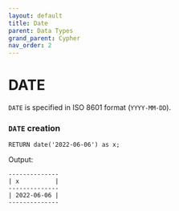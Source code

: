 ```yaml
---
layout: default
title: Date
parent: Data Types
grand_parent: Cypher
nav_order: 2
---
```


# DATE
`DATE` is specified in ISO 8601 format (`YYYY-MM-DD`). 


### `DATE` creation
```
RETURN date('2022-06-06') as x;
```
Output:
```
--------------
| x          |
--------------
| 2022-06-06 |
--------------
```